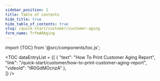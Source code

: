 ```yaml
---
sidebar_position: 1
title: Table of contents
hide_title: true
hide_table_of_contents: true 
slug: /quick-start/customer/customer-aging 
form_name: TrfmARAging
---
```


import {TOC} from '@src/components/toc.js';

<TOC
dataEntryList = {[
{
  "text": "How To Print Customer Aging Report", 
  "link": "/quick-start/customer/how-to-print-customer-aging-report", 
  "videoId": "tR0GdMOcnzA"
},  
]}
/>
